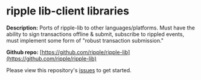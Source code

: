 ripple lib-client libraries
===========================

**Description:** Ports of ripple-lib to other languages/platforms. Must have the ability to sign transactions offline & submit, subscribe to rippled events, must implement some form of "robust transaction submission."

**Github repo:** [https://github.com/ripple/ripple-lib](https://github.com/ripple/ripple-lib)

Please view this repository's [issues](https://github.com/ripplelabsbounties/ripple-lib-client-libraries/issues) to get started.

